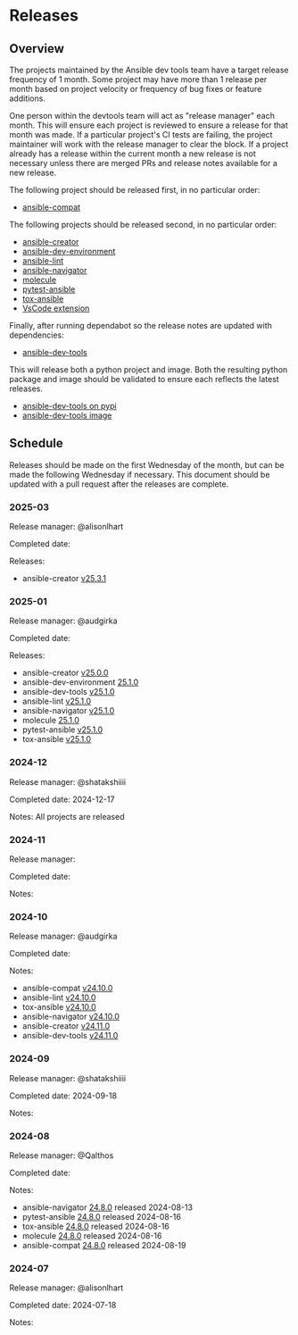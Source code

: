 # Releases

## Overview

The projects maintained by the Ansible dev tools team have a target release frequency of 1 month. Some project may have more than 1 release per month based on project velocity or frequency of bug fixes or feature additions.

One person within the devtools team will act as "release manager" each month. This will ensure each project is reviewed to ensure a release for that month was made. If a particular project's CI tests are failing, the project maintainer will work with the release manager to clear the block. If a project already has a release within the current month a new release is not necessary unless there are merged PRs and release notes available for a new release.

The following project should be released first, in no particular order:

- [ansible-compat](https://github.com/ansible/ansible-compat/releases)

The following projects should be released second, in no particular order:

- [ansible-creator](https://github.com/ansible/ansible-creator/releases)
- [ansible-dev-environment](https://github.com/ansible/ansible-dev-environment/releases)
- [ansible-lint](https://github.com/ansible/ansible-lint/releases)
- [ansible-navigator](https://github.com/ansible/ansible-navigator/releases)
- [molecule](https://github.com/ansible/molecule/releases)
- [pytest-ansible](https://github.com/ansible/pytest-ansible/releases)
- [tox-ansible](https://github.com/ansible/tox-ansible/releases)
- [VsCode extension](https://github.com/ansible/vscode-ansible/releases)

Finally, after running dependabot so the release notes are updated with dependencies:

- [ansible-dev-tools](https://github.com/ansible/ansible-dev-tools/releases)

This will release both a python project and image. Both the resulting python package and image should be validated to ensure each reflects the latest releases.

- [ansible-dev-tools on pypi](https://pypi.org/project/ansible-dev-tools/#history)
- [ansible-dev-tools image](https://github.com/ansible/ansible-dev-tools/pkgs/container/community-ansible-dev-tools)

## Schedule

Releases should be made on the first Wednesday of the month, but can be made the following Wednesday if necessary. This document should be updated with a pull request after the releases are complete.

### 2025-03

Release manager: @alisonlhart

Completed date:

Releases:

- ansible-creator [v25.3.1](https://github.com/ansible/ansible-creator/releases/tag/v25.3.1)

### 2025-01

Release manager: @audgirka

Completed date:

Releases:

- ansible-creator [v25.0.0](https://github.com/ansible/ansible-creator/releases/tag/v25.0.0)
- ansible-dev-environment [25.1.0](https://github.com/ansible/ansible-dev-environment/releases/tag/v25.1.0)
- ansible-dev-tools [v25.1.0](https://github.com/ansible/ansible-dev-tools/releases/tag/v25.1.0)
- ansible-lint [v25.1.0](https://github.com/ansible/ansible-lint/releases/tag/v25.1.0)
- ansible-navigator [v25.1.0](https://github.com/ansible/ansible-navigator/releases/tag/v25.1.0)
- molecule [25.1.0](https://github.com/ansible/molecule/releases/tag/v25.1.0)
- pytest-ansible [v25.1.0](https://github.com/ansible/pytest-ansible/releases/tag/v25.1.0)
- tox-ansible [v25.1.0](https://github.com/ansible/tox-ansible/releases/tag/v25.1.0)

### 2024-12

Release manager: @shatakshiiii

Completed date: 2024-12-17

Notes: All projects are released

### 2024-11

Release manager:

Completed date:

Notes:

### 2024-10

Release manager: @audgirka

Completed date:

Notes:

- ansible-compat [v24.10.0](https://github.com/ansible/ansible-compat/releases/tag/v24.10.0)
- ansible-lint [v24.10.0](https://github.com/ansible/ansible-lint/releases/tag/v24.10.0)
- tox-ansible [v24.10.0](https://github.com/ansible/tox-ansible/releases/tag/v24.10.0)
- ansible-navigator [v24.10.0](https://github.com/ansible/ansible-navigator/releases/tag/v24.10.0)
- ansible-creator [v24.11.0](https://github.com/ansible/ansible-creator/releases/tag/v24.11.0)
- ansible-dev-tools [v24.11.0](https://github.com/ansible/ansible-dev-tools/releases/tag/v24.11.0)

### 2024-09

Release manager: @shatakshiiii

Completed date: 2024-09-18

Notes:

### 2024-08

Release manager: @Qalthos

Completed date:

Notes:

- ansible-navigator [24.8.0](https://github.com/ansible/ansible-navigator/releases/tag/v24.8.0) released 2024-08-13
- pytest-ansible [24.8.0](https://github.com/ansible/pytest-ansible/releases/tag/v24.8.0) released 2024-08-16
- tox-ansible [24.8.0](https://github.com/ansible/tox-ansible/releases/tag/v24.8.0) released 2024-08-16
- molecule [24.8.0](https://github.com/ansible/molecule/releases/tag/v24.8.0) released 2024-08-16
- ansible-compat [24.8.0](https://github.com/ansible/ansible-compat/releases/tag/v24.8.0) released 2024-08-19

### 2024-07

Release manager: @alisonlhart

Completed date: 2024-07-18

Notes:
